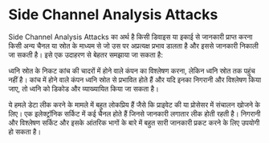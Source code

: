 # Side Channel Analysis Attacks

Side Channel Analysis Attacks का अर्थ है किसी डिवाइस या इकाई से जानकारी प्राप्त करना किसी अन्य चैनल या स्रोत के माध्यम से जो उस पर अप्रत्यक्ष प्रभाव डालता है और इससे जानकारी निकाली जा सकती है। इसे एक उदाहरण से बेहतर समझाया जा सकता है:

ध्वनि स्रोत के निकट कांच की चादरों में होने वाले कंपन का विश्लेषण करना, लेकिन ध्वनि स्रोत तक पहुंच नहीं है। कांच में होने वाले कंपन ध्वनि स्रोत से प्रभावित होते हैं और यदि इनका निगरानी और विश्लेषण किया जाए, तो ध्वनि को डिकोड और व्याख्यायित किया जा सकता है।

ये हमले डेटा लीक करने के मामले में बहुत लोकप्रिय हैं जैसे कि प्राइवेट की या प्रोसेसर में संचालन खोजने के लिए। एक इलेक्ट्रॉनिक सर्किट में कई चैनल होते हैं जिनसे जानकारी लगातार लीक होती रहती है। निगरानी और विश्लेषण सर्किट और इसके आंतरिक भागों के बारे में बहुत सारी जानकारी प्रकट करने के लिए उपयोगी हो सकता है।
